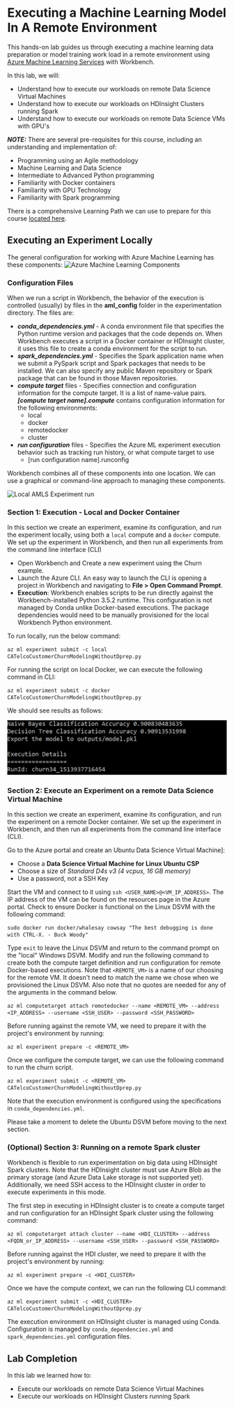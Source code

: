 # Executing a Machine Learning Model In A Remote Environment

This hands-on lab guides us through executing a machine learning data preparation or model training work load in a remote environment using [Azure Machine Learning Services](https://docs.microsoft.com/en-us/azure/machine-learning/preview/overview-what-is-azure-ml) with Workbench. 

In this lab, we will:

- Understand how to execute our workloads on remote Data Science Virtual Machines 
- Understand how to execute our workloads on HDInsight Clusters running Spark
- Understand how to execute our workloads on remote Data Science VMs with GPU's

***NOTE:*** There are several pre-requisites for this course, including an understanding and implementation of:

- Programming using an Agile methodology
- Machine Learning and Data Science
- Intermediate to Advanced Python programming
- Familiarity with Docker containers 
- Familiarity with GPU Technology
- Familiarity with Spark programming

There is a comprehensive Learning Path we can use to prepare for this course [located here](https://github.com/Azure/learnAnalytics-CreatingSolutionswiththeTeamDataScienceProcess-/blob/master/Instructions/Learning%20Path%20-%20Creating%20Solutions%20with%20the%20Team%20Data%20Science%20Process.md).

## Executing an Experiment Locally

The general configuration for working with Azure Machine Learning has these components:
![Azure Machine Learning Components](https://docs.microsoft.com/en-us/azure/machine-learning/preview/media/overview-general-concepts/hierarchy.png)

### Configuration Files

When we run a script in Workbench, the behavior of the execution is controlled (usually) by files in the **aml_config** folder in the experimentation directory. 
The files are:

  - ***conda_dependencies.yml*** - A conda environment file that specifies the Python runtime version and packages that the code depends on. When Workbench executes a script in a Docker container or HDInsight cluster, it uses this file to create a conda environment for the script to run. 
  - ***spark_dependencies.yml*** - Specifies the Spark application name when we submit a PySpark script and Spark packages that needs to be installed. We can also specify any public Maven repository or Spark package that can be found in those Maven repositories.
  - ***compute target*** files - Specifies connection and configuration information for the compute target. It is a list of name-value pairs. ***[compute target name].compute*** contains configuration information for the following environments:
    - local
    - docker
    - remotedocker
    - cluster
  - ***run configuration*** files - Specifies the Azure ML experiment execution behavior such as tracking run history, or what compute target to use
    - [run configuration name].runconfig

Workbench combines all of these components into one location. We can use a graphical or command-line approach to managing these components.  

![Local AMLS Experiment run](https://docs.microsoft.com/en-us/azure/machine-learning/preview/media/experimentation-service-configuration/local-native-run.png)

### Section 1: Execution - Local and Docker Container

In this section we create an experiment, examine its configuration, and run the experiment locally, using both a `local` compute and a `docker` compute. We set up the experiment in Workbench, and then run all experiments from the command line interface (CLI)

- Open Workbench and Create a new experiment using the Churn example.
- Launch the Azure CLI. An easy way to launch the CLI is opening a project in Workbench and navigating to **File > Open Command Prompt**.
- **Execution**: Workbench enables scripts to be run directly against the Workbench-installed Python 3.5.2 runtime. This configuration is not managed by Conda unlike Docker-based executions. The package dependencies would need to be manually provisioned for the local Workbench Python environment.

To run locally, run the below command:

```
az ml experiment submit -c local CATelcoCustomerChurnModelingWithoutDprep.py
```

For running the script on local Docker, we can execute the following command in CLI:

```
az ml experiment submit -c docker CATelcoCustomerChurnModelingWithoutDprep.py
```

We should see results as follows:

![Naive Bayes](images/naive-bayes.png)

### Section 2: Execute an Experiment on a remote Data Science Virtual Machine

In this section we create an experiment, examine its configuration, and run the experiment on a remote Docker container. We set up the experiment in Workbench, and then run all experiments from the command line interface (CLI).

Go to the Azure portal and create an Ubuntu Data Science Virtual Machine]:

  - Choose a **Data Science Virtual Machine for Linux Ubuntu CSP**
  - Choose a size of *Standard D4s v3 (4 vcpus, 16 GB memory)*
  - Use a password, not a SSH Key

Start the VM and connect to it using `ssh <USER_NAME>@<VM_IP_ADDRESS>`. The IP address of the VM can be found on the resources page in the Azure portal. Check to ensure Docker is functional on the Linux DSVM with the following command:

```
sudo docker run docker/whalesay cowsay "The best debugging is done with CTRL-X. - Buck Woody"
```

Type `exit` to leave the Linux DSVM and return to the command prompt on the "local" Windows DSVM. Modify and run the following command to create both the compute target definition and run configuration for remote Docker-based executions. Note that `<REMOTE_VM>` is a name of our choosing for the remote VM. It doesn't need to match the name we chose when we provisioned the Linux DSVM. Also note that no quotes are needed for any of the arguments in the command below.

```
az ml computetarget attach remotedocker --name <REMOTE_VM> --address <IP_ADDRESS> --username <SSH_USER> --password <SSH_PASSWORD>
```

Before running against the remote VM, we need to prepare it with the project's environment by running:

```
az ml experiment prepare -c <REMOTE_VM>
```

Once we configure the compute target, we can use the following command to run the churn script.

```
az ml experiment submit -c <REMOTE_VM> CATelcoCustomerChurnModelingWithoutDprep.py
```

Note that the execution environment is configured using the specifications in `conda_dependencies.yml`.

Please take a moment to delete the Ubuntu DSVM before moving to the next section.

### (Optional) Section 3: Running on a remote Spark cluster

Workbench is flexible to run experimentation on big data using HDInsight Spark clusters. Note that the HDInsight cluster must use Azure Blob as the primary storage (and Azure Data Lake storage is not supported yet). Additionally, we need SSH access to the HDInsight cluster in order to execute experiments in this mode.

The first step in executing in HDInsight cluster is to create a compute target and run configuration for an HDInsight Spark cluster using the following command:

```
az ml computetarget attach cluster --name <HDI_CLUSTER> --address <FQDN_or_IP_ADDRESS> --username <SSH_USER> --password <SSH_PASSWORD>
```

Before running against the HDI cluster, we need to prepare it with the project's environment by running:

```
az ml experiment prepare -c <HDI_CLUSTER>
```

Once we have the compute context, we can run the following CLI command:

```
az ml experiment submit -c <HDI_CLUSTER> CATelcoCustomerChurnModelingWithoutDprep.py
```

The execution environment on HDInsight cluster is managed using Conda. Configuration is managed by `conda_dependencies.yml` and `spark_dependencies.yml` configuration files. 

## Lab Completion

In this lab we learned how to:

- Execute our workloads on remote Data Science Virtual Machines 
- Execute our workloads on HDInsight Clusters running Spark
